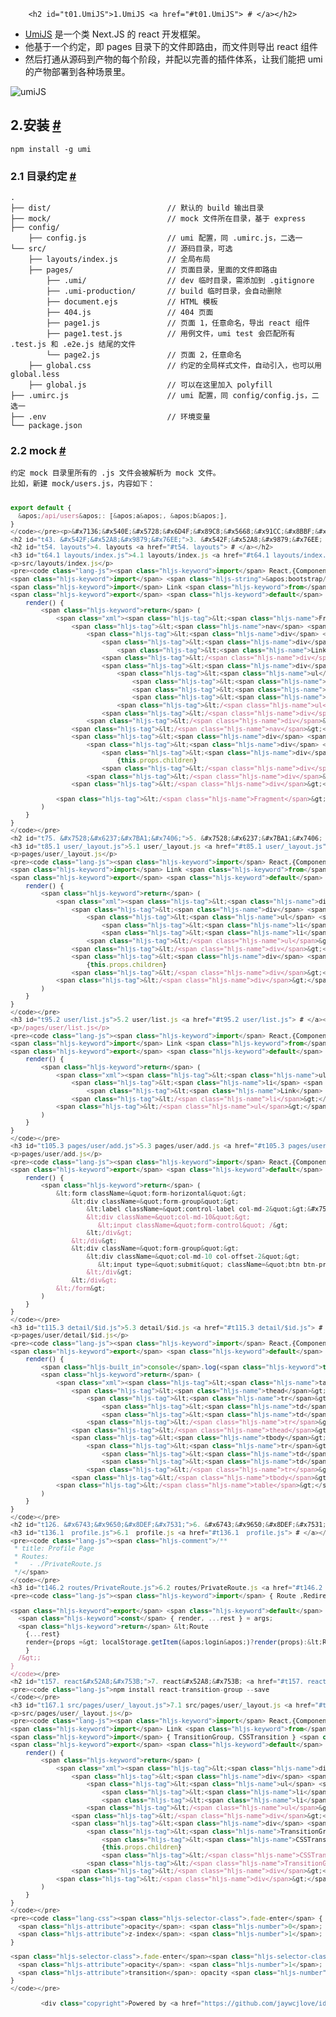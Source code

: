 
        <h2 id="t01.UmiJS">1.UmiJS <a href="#t01.UmiJS"> # </a></h2>
<ul>
<li><a href="https://umijs.org/zh/guide/">UmiJS</a> &#x662F;&#x4E00;&#x4E2A;&#x7C7B; Next.JS &#x7684; react &#x5F00;&#x53D1;&#x6846;&#x67B6;&#x3002;</li>
<li>&#x4ED6;&#x57FA;&#x4E8E;&#x4E00;&#x4E2A;&#x7EA6;&#x5B9A;&#xFF0C;&#x5373; pages &#x76EE;&#x5F55;&#x4E0B;&#x7684;&#x6587;&#x4EF6;&#x5373;&#x8DEF;&#x7531;&#xFF0C;&#x800C;&#x6587;&#x4EF6;&#x5219;&#x5BFC;&#x51FA; react &#x7EC4;&#x4EF6;</li>
<li>&#x7136;&#x540E;&#x6253;&#x901A;&#x4ECE;&#x6E90;&#x7801;&#x5230;&#x4EA7;&#x7269;&#x7684;&#x6BCF;&#x4E2A;&#x9636;&#x6BB5;&#xFF0C;&#x5E76;&#x914D;&#x4EE5;&#x5B8C;&#x5584;&#x7684;&#x63D2;&#x4EF6;&#x4F53;&#x7CFB;&#xFF0C;&#x8BA9;&#x6211;&#x4EEC;&#x80FD;&#x628A; umi &#x7684;&#x4EA7;&#x7269;&#x90E8;&#x7F72;&#x5230;&#x5404;&#x79CD;&#x573A;&#x666F;&#x91CC;&#x3002;</li>
</ul>
<p><img src="https://camo.githubusercontent.com/6814f490328a0f65734a4913525987a959fd6253/68747470733a2f2f7368697075736572636f6e74656e742e636f6d2f33616138333237306131363061333263313434366263346134323366613330332f506173746564253230496d616765253230322e706e67" alt="umiJS"></p>
<h2 id="t12.&#x5B89;&#x88C5;">2.&#x5B89;&#x88C5; <a href="#t12.&#x5B89;&#x88C5;"> # </a></h2>
<pre><code class="lang-js">npm install -g umi
</code></pre>
<h3 id="t22.1 &#x76EE;&#x5F55;&#x7EA6;&#x5B9A;">2.1 &#x76EE;&#x5F55;&#x7EA6;&#x5B9A; <a href="#t22.1 &#x76EE;&#x5F55;&#x7EA6;&#x5B9A;"> # </a></h3>
<pre><code class="lang-js">.
&#x251C;&#x2500;&#x2500; dist/                          <span class="hljs-comment">// &#x9ED8;&#x8BA4;&#x7684; build &#x8F93;&#x51FA;&#x76EE;&#x5F55;</span>
&#x251C;&#x2500;&#x2500; mock/                          <span class="hljs-comment">// mock &#x6587;&#x4EF6;&#x6240;&#x5728;&#x76EE;&#x5F55;&#xFF0C;&#x57FA;&#x4E8E; express</span>
&#x251C;&#x2500;&#x2500; config/
    &#x251C;&#x2500;&#x2500; config.js                  <span class="hljs-comment">// umi &#x914D;&#x7F6E;&#xFF0C;&#x540C; .umirc.js&#xFF0C;&#x4E8C;&#x9009;&#x4E00;</span>
&#x2514;&#x2500;&#x2500; src/                           <span class="hljs-comment">// &#x6E90;&#x7801;&#x76EE;&#x5F55;&#xFF0C;&#x53EF;&#x9009;</span>
    &#x251C;&#x2500;&#x2500; layouts/index.js           <span class="hljs-comment">// &#x5168;&#x5C40;&#x5E03;&#x5C40;</span>
    &#x251C;&#x2500;&#x2500; pages/                     <span class="hljs-comment">// &#x9875;&#x9762;&#x76EE;&#x5F55;&#xFF0C;&#x91CC;&#x9762;&#x7684;&#x6587;&#x4EF6;&#x5373;&#x8DEF;&#x7531;</span>
        &#x251C;&#x2500;&#x2500; .umi/                  <span class="hljs-comment">// dev &#x4E34;&#x65F6;&#x76EE;&#x5F55;&#xFF0C;&#x9700;&#x6DFB;&#x52A0;&#x5230; .gitignore</span>
        &#x251C;&#x2500;&#x2500; .umi-production/       <span class="hljs-comment">// build &#x4E34;&#x65F6;&#x76EE;&#x5F55;&#xFF0C;&#x4F1A;&#x81EA;&#x52A8;&#x5220;&#x9664;</span>
        &#x251C;&#x2500;&#x2500; <span class="hljs-built_in">document</span>.ejs           <span class="hljs-comment">// HTML &#x6A21;&#x677F;</span>
        &#x251C;&#x2500;&#x2500; <span class="hljs-number">404.</span>js                 <span class="hljs-comment">// 404 &#x9875;&#x9762;</span>
        &#x251C;&#x2500;&#x2500; page1.js               <span class="hljs-comment">// &#x9875;&#x9762; 1&#xFF0C;&#x4EFB;&#x610F;&#x547D;&#x540D;&#xFF0C;&#x5BFC;&#x51FA; react &#x7EC4;&#x4EF6;</span>
        &#x251C;&#x2500;&#x2500; page1.test.js          <span class="hljs-comment">// &#x7528;&#x4F8B;&#x6587;&#x4EF6;&#xFF0C;umi test &#x4F1A;&#x5339;&#x914D;&#x6240;&#x6709; .test.js &#x548C; .e2e.js &#x7ED3;&#x5C3E;&#x7684;&#x6587;&#x4EF6;</span>
        &#x2514;&#x2500;&#x2500; page2.js               <span class="hljs-comment">// &#x9875;&#x9762; 2&#xFF0C;&#x4EFB;&#x610F;&#x547D;&#x540D;</span>
    &#x251C;&#x2500;&#x2500; global.css                 <span class="hljs-comment">// &#x7EA6;&#x5B9A;&#x7684;&#x5168;&#x5C40;&#x6837;&#x5F0F;&#x6587;&#x4EF6;&#xFF0C;&#x81EA;&#x52A8;&#x5F15;&#x5165;&#xFF0C;&#x4E5F;&#x53EF;&#x4EE5;&#x7528; global.less</span>
    &#x251C;&#x2500;&#x2500; global.js                  <span class="hljs-comment">// &#x53EF;&#x4EE5;&#x5728;&#x8FD9;&#x91CC;&#x52A0;&#x5165; polyfill</span>
&#x251C;&#x2500;&#x2500; .umirc.js                      <span class="hljs-comment">// umi &#x914D;&#x7F6E;&#xFF0C;&#x540C; config/config.js&#xFF0C;&#x4E8C;&#x9009;&#x4E00;</span>
&#x251C;&#x2500;&#x2500; .env                           <span class="hljs-comment">// &#x73AF;&#x5883;&#x53D8;&#x91CF;</span>
&#x2514;&#x2500;&#x2500; package.json
</code></pre>
<h3 id="t32.2 mock">2.2 mock <a href="#t32.2 mock"> # </a></h3>
<pre><code>&#x7EA6;&#x5B9A; mock &#x76EE;&#x5F55;&#x91CC;&#x6240;&#x6709;&#x7684; .js &#x6587;&#x4EF6;&#x4F1A;&#x88AB;&#x89E3;&#x6790;&#x4E3A; mock &#x6587;&#x4EF6;&#x3002;
&#x6BD4;&#x5982;&#xFF0C;&#x65B0;&#x5EFA; mock/users.js&#xFF0C;&#x5185;&#x5BB9;&#x5982;&#x4E0B;&#xFF1A;

```js
export default {
  &apos;/api/users&apos;: [&apos;a&apos;, &apos;b&apos;],
}
</code></pre><p>&#x7136;&#x540E;&#x5728;&#x6D4F;&#x89C8;&#x5668;&#x91CC;&#x8BBF;&#x95EE; <a href="http://localhost:8000/api/users">http://localhost:8000/api/users</a> &#x5C31;&#x53EF;&#x4EE5;&#x770B;&#x5230; [&apos;a&apos;, &apos;b&apos;] &#x4E86;&#x3002;</p>
<h2 id="t43. &#x542F;&#x52A8;&#x9879;&#x76EE;">3. &#x542F;&#x52A8;&#x9879;&#x76EE; <a href="#t43. &#x542F;&#x52A8;&#x9879;&#x76EE;"> # </a></h2>
<h2 id="t54. layouts">4. layouts <a href="#t54. layouts"> # </a></h2>
<h3 id="t64.1 layouts/index.js">4.1 layouts/index.js <a href="#t64.1 layouts/index.js"> # </a></h3>
<p>src/layouts/index.js</p>
<pre><code class="lang-js"><span class="hljs-keyword">import</span> React,{Component,Fragment} <span class="hljs-keyword">from</span> <span class="hljs-string">&apos;react&apos;</span>;
<span class="hljs-keyword">import</span> <span class="hljs-string">&apos;bootstrap/dist/css/bootstrap.css&apos;</span>;
<span class="hljs-keyword">import</span> Link <span class="hljs-keyword">from</span> <span class="hljs-string">&apos;umi/link&apos;</span>;
<span class="hljs-keyword">export</span> <span class="hljs-keyword">default</span> <span class="hljs-class"><span class="hljs-keyword">class</span> <span class="hljs-title">Layout</span> <span class="hljs-keyword">extends</span> <span class="hljs-title">Component</span></span>{
    render() {
        <span class="hljs-keyword">return</span> (
            <span class="xml"><span class="hljs-tag">&lt;<span class="hljs-name">Fragment</span>&gt;</span>
                <span class="hljs-tag">&lt;<span class="hljs-name">nav</span> <span class="hljs-attr">className</span>=<span class="hljs-string">&quot;navbar navbar-default&quot;</span>&gt;</span>
                    <span class="hljs-tag">&lt;<span class="hljs-name">div</span> <span class="hljs-attr">className</span>=<span class="hljs-string">&quot;container-fluid&quot;</span>&gt;</span>
                        <span class="hljs-tag">&lt;<span class="hljs-name">div</span> <span class="hljs-attr">className</span>=<span class="hljs-string">&quot;navbar-header&quot;</span>&gt;</span>
                            <span class="hljs-tag">&lt;<span class="hljs-name">Link</span> <span class="hljs-attr">to</span>=<span class="hljs-string">&quot;/&quot;</span> <span class="hljs-attr">className</span>=<span class="hljs-string">&quot;navbar-brand&quot;</span>&gt;</span>&#x73E0;&#x5CF0;&#x57F9;&#x8BAD;<span class="hljs-tag">&lt;/<span class="hljs-name">Link</span>&gt;</span>
                        <span class="hljs-tag">&lt;/<span class="hljs-name">div</span>&gt;</span>
                        <span class="hljs-tag">&lt;<span class="hljs-name">div</span>&gt;</span>
                            <span class="hljs-tag">&lt;<span class="hljs-name">ul</span> <span class="hljs-attr">className</span>=<span class="hljs-string">&quot;nav navbar-nav&quot;</span>&gt;</span>
                                <span class="hljs-tag">&lt;<span class="hljs-name">li</span> <span class="hljs-attr">className</span>=<span class="hljs-string">&quot;active&quot;</span>&gt;</span><span class="hljs-tag">&lt;<span class="hljs-name">Link</span> <span class="hljs-attr">to</span>=<span class="hljs-string">&quot;/&quot;</span> &gt;</span>&#x9996;&#x9875;<span class="hljs-tag">&lt;/<span class="hljs-name">Link</span>&gt;</span><span class="hljs-tag">&lt;/<span class="hljs-name">li</span>&gt;</span>
                                <span class="hljs-tag">&lt;<span class="hljs-name">li</span>&gt;</span><span class="hljs-tag">&lt;<span class="hljs-name">Link</span> <span class="hljs-attr">to</span>=<span class="hljs-string">&quot;/user&quot;</span> &gt;</span>&#x7528;&#x6237;&#x7BA1;&#x7406;<span class="hljs-tag">&lt;/<span class="hljs-name">Link</span>&gt;</span><span class="hljs-tag">&lt;/<span class="hljs-name">li</span>&gt;</span>
                                <span class="hljs-tag">&lt;<span class="hljs-name">li</span>&gt;</span><span class="hljs-tag">&lt;<span class="hljs-name">Link</span> <span class="hljs-attr">to</span>=<span class="hljs-string">&quot;/profile&quot;</span>&gt;</span>&#x4E2A;&#x4EBA;&#x8BBE;&#x7F6E;<span class="hljs-tag">&lt;/<span class="hljs-name">Link</span>&gt;</span><span class="hljs-tag">&lt;/<span class="hljs-name">li</span>&gt;</span>
                            <span class="hljs-tag">&lt;/<span class="hljs-name">ul</span>&gt;</span>
                        <span class="hljs-tag">&lt;/<span class="hljs-name">div</span>&gt;</span>
                    <span class="hljs-tag">&lt;/<span class="hljs-name">div</span>&gt;</span>
                <span class="hljs-tag">&lt;/<span class="hljs-name">nav</span>&gt;</span>
                <span class="hljs-tag">&lt;<span class="hljs-name">div</span> <span class="hljs-attr">className</span>=<span class="hljs-string">&quot;container&quot;</span>&gt;</span>
                    <span class="hljs-tag">&lt;<span class="hljs-name">div</span> <span class="hljs-attr">className</span>=<span class="hljs-string">&quot;row&quot;</span>&gt;</span>
                        <span class="hljs-tag">&lt;<span class="hljs-name">div</span> <span class="hljs-attr">className</span>=<span class="hljs-string">&quot;col-md-12&quot;</span>&gt;</span>
                            {this.props.children}
                        <span class="hljs-tag">&lt;/<span class="hljs-name">div</span>&gt;</span>
                    <span class="hljs-tag">&lt;/<span class="hljs-name">div</span>&gt;</span>
                <span class="hljs-tag">&lt;/<span class="hljs-name">div</span>&gt;</span>

            <span class="hljs-tag">&lt;/<span class="hljs-name">Fragment</span>&gt;</span></span>
        )
    }
}
</code></pre>
<h2 id="t75. &#x7528;&#x6237;&#x7BA1;&#x7406;">5. &#x7528;&#x6237;&#x7BA1;&#x7406; <a href="#t75. &#x7528;&#x6237;&#x7BA1;&#x7406;"> # </a></h2>
<h3 id="t85.1 user/_layout.js">5.1 user/_layout.js <a href="#t85.1 user/_layout.js"> # </a></h3>
<p>pages/user/_layout.js</p>
<pre><code class="lang-js"><span class="hljs-keyword">import</span> React,{Component,Fragment} <span class="hljs-keyword">from</span> <span class="hljs-string">&apos;react&apos;</span>;
<span class="hljs-keyword">import</span> Link <span class="hljs-keyword">from</span> <span class="hljs-string">&apos;umi/link&apos;</span>;
<span class="hljs-keyword">export</span> <span class="hljs-keyword">default</span> <span class="hljs-class"><span class="hljs-keyword">class</span> <span class="hljs-title">User</span> <span class="hljs-keyword">extends</span> <span class="hljs-title">Component</span></span>{
    render() {
        <span class="hljs-keyword">return</span> (
            <span class="xml"><span class="hljs-tag">&lt;<span class="hljs-name">div</span> <span class="hljs-attr">className</span>=<span class="hljs-string">&quot;row&quot;</span>&gt;</span>
                <span class="hljs-tag">&lt;<span class="hljs-name">div</span> <span class="hljs-attr">className</span>=<span class="hljs-string">&quot;col-md-3&quot;</span>&gt;</span>
                    <span class="hljs-tag">&lt;<span class="hljs-name">ul</span> <span class="hljs-attr">className</span>=<span class="hljs-string">&quot;nav nav-stack&quot;</span>&gt;</span>
                        <span class="hljs-tag">&lt;<span class="hljs-name">li</span>&gt;</span><span class="hljs-tag">&lt;<span class="hljs-name">Link</span> <span class="hljs-attr">to</span>=<span class="hljs-string">&quot;/user/list&quot;</span>&gt;</span>&#x7528;&#x6237;&#x5217;&#x8868;<span class="hljs-tag">&lt;/<span class="hljs-name">Link</span>&gt;</span><span class="hljs-tag">&lt;/<span class="hljs-name">li</span>&gt;</span>
                        <span class="hljs-tag">&lt;<span class="hljs-name">li</span>&gt;</span><span class="hljs-tag">&lt;<span class="hljs-name">Link</span> <span class="hljs-attr">to</span>=<span class="hljs-string">&quot;/user/add&quot;</span>&gt;</span>&#x65B0;&#x589E;&#x7528;&#x6237;<span class="hljs-tag">&lt;/<span class="hljs-name">Link</span>&gt;</span><span class="hljs-tag">&lt;/<span class="hljs-name">li</span>&gt;</span>
                    <span class="hljs-tag">&lt;/<span class="hljs-name">ul</span>&gt;</span>
                <span class="hljs-tag">&lt;/<span class="hljs-name">div</span>&gt;</span>
                <span class="hljs-tag">&lt;<span class="hljs-name">div</span> <span class="hljs-attr">className</span>=<span class="hljs-string">&quot;col-md-9&quot;</span>&gt;</span>
                    {this.props.children}
                <span class="hljs-tag">&lt;/<span class="hljs-name">div</span>&gt;</span>
            <span class="hljs-tag">&lt;/<span class="hljs-name">div</span>&gt;</span></span>
        )
    }
}
</code></pre>
<h3 id="t95.2 user/list.js">5.2 user/list.js <a href="#t95.2 user/list.js"> # </a></h3>
<p>/pages/user/list.js</p>
<pre><code class="lang-js"><span class="hljs-keyword">import</span> React,{Component,Fragment} <span class="hljs-keyword">from</span> <span class="hljs-string">&apos;react&apos;</span>;
<span class="hljs-keyword">import</span> Link <span class="hljs-keyword">from</span> <span class="hljs-string">&apos;umi/link&apos;</span>;
<span class="hljs-keyword">export</span> <span class="hljs-keyword">default</span> <span class="hljs-class"><span class="hljs-keyword">class</span> <span class="hljs-title">List</span> <span class="hljs-keyword">extends</span> <span class="hljs-title">Component</span></span>{
    render() {
        <span class="hljs-keyword">return</span> (
            <span class="xml"><span class="hljs-tag">&lt;<span class="hljs-name">ul</span> <span class="hljs-attr">className</span>=<span class="hljs-string">&quot;list-group&quot;</span>&gt;</span>
                <span class="hljs-tag">&lt;<span class="hljs-name">li</span> <span class="hljs-attr">className</span>=<span class="hljs-string">&quot;list-group-item&quot;</span>&gt;</span>
                    <span class="hljs-tag">&lt;<span class="hljs-name">Link</span> <span class="hljs-attr">to</span>=<span class="hljs-string">&quot;/user/detail/1&quot;</span>&gt;</span>1<span class="hljs-tag">&lt;/<span class="hljs-name">Link</span>&gt;</span>
                <span class="hljs-tag">&lt;/<span class="hljs-name">li</span>&gt;</span>
            <span class="hljs-tag">&lt;/<span class="hljs-name">ul</span>&gt;</span></span>
        )
    }
}
</code></pre>
<h3 id="t105.3 pages/user/add.js">5.3 pages/user/add.js <a href="#t105.3 pages/user/add.js"> # </a></h3>
<p>pages/user/add.js</p>
<pre><code class="lang-js"><span class="hljs-keyword">import</span> React,{Component,Fragment} <span class="hljs-keyword">from</span> <span class="hljs-string">&apos;react&apos;</span>;
<span class="hljs-keyword">export</span> <span class="hljs-keyword">default</span> <span class="hljs-class"><span class="hljs-keyword">class</span> <span class="hljs-title">Add</span> <span class="hljs-keyword">extends</span> <span class="hljs-title">Component</span></span>{
    render() {
        <span class="hljs-keyword">return</span> (
            &lt;form className=&quot;form-horizontal&quot;&gt;
                &lt;div className=&quot;form-group&quot;&gt;
                    &lt;label className=&quot;control-label col-md-2&quot;&gt;&#x7528;&#x6237;&#x540D;&lt;/label&gt;
                    &lt;div className=&quot;col-md-10&quot;&gt;
                       &lt;input className=&quot;form-control&quot; /&gt;
                    &lt;/div&gt;
                &lt;/div&gt;
                &lt;div className=&quot;form-group&quot;&gt;
                    &lt;div className=&quot;col-md-10 col-offset-2&quot;&gt;
                       &lt;input type=&quot;submit&quot; className=&quot;btn btn-primary&quot;/&gt;
                    &lt;/div&gt;
                &lt;/div&gt;
            &lt;/form&gt;
        )
    }
}
</code></pre>
<h3 id="t115.3 detail/$id.js">5.3 detail/$id.js <a href="#t115.3 detail/$id.js"> # </a></h3>
<p>pages/user/detail/$id.js</p>
<pre><code class="lang-js"><span class="hljs-keyword">import</span> React,{Component,Fragment} <span class="hljs-keyword">from</span> <span class="hljs-string">&apos;react&apos;</span>;
<span class="hljs-keyword">export</span> <span class="hljs-keyword">default</span> <span class="hljs-class"><span class="hljs-keyword">class</span> <span class="hljs-title">List</span> <span class="hljs-keyword">extends</span> <span class="hljs-title">Component</span></span>{
    render() {
        <span class="hljs-built_in">console</span>.log(<span class="hljs-keyword">this</span>.props);
        <span class="hljs-keyword">return</span> (
            <span class="xml"><span class="hljs-tag">&lt;<span class="hljs-name">table</span> <span class="hljs-attr">className</span>=<span class="hljs-string">&quot;table table-bordered&quot;</span>&gt;</span>
                <span class="hljs-tag">&lt;<span class="hljs-name">thead</span>&gt;</span>
                    <span class="hljs-tag">&lt;<span class="hljs-name">tr</span>&gt;</span>
                        <span class="hljs-tag">&lt;<span class="hljs-name">td</span>&gt;</span>&#x5B57;&#x6BB5;<span class="hljs-tag">&lt;/<span class="hljs-name">td</span>&gt;</span>
                        <span class="hljs-tag">&lt;<span class="hljs-name">td</span>&gt;</span>&#x503C;<span class="hljs-tag">&lt;/<span class="hljs-name">td</span>&gt;</span>
                    <span class="hljs-tag">&lt;/<span class="hljs-name">tr</span>&gt;</span>
                <span class="hljs-tag">&lt;/<span class="hljs-name">thead</span>&gt;</span>
                <span class="hljs-tag">&lt;<span class="hljs-name">tbody</span>&gt;</span>
                    <span class="hljs-tag">&lt;<span class="hljs-name">tr</span>&gt;</span>
                        <span class="hljs-tag">&lt;<span class="hljs-name">td</span>&gt;</span>1<span class="hljs-tag">&lt;/<span class="hljs-name">td</span>&gt;</span>
                        <span class="hljs-tag">&lt;<span class="hljs-name">td</span>&gt;</span>&#x5F20;&#x4E09;<span class="hljs-tag">&lt;/<span class="hljs-name">td</span>&gt;</span>
                    <span class="hljs-tag">&lt;/<span class="hljs-name">tr</span>&gt;</span>
                <span class="hljs-tag">&lt;/<span class="hljs-name">tbody</span>&gt;</span>
            <span class="hljs-tag">&lt;/<span class="hljs-name">table</span>&gt;</span></span>
        )
    }
}
</code></pre>
<h2 id="t126. &#x6743;&#x9650;&#x8DEF;&#x7531;">6. &#x6743;&#x9650;&#x8DEF;&#x7531; <a href="#t126. &#x6743;&#x9650;&#x8DEF;&#x7531;"> # </a></h2>
<h3 id="t136.1  profile.js">6.1  profile.js <a href="#t136.1  profile.js"> # </a></h3>
<pre><code class="lang-js"><span class="hljs-comment">/**
 * title: Profile Page
 * Routes:
 *   - ./PrivateRoute.js
 */</span>
</code></pre>
<h3 id="t146.2 routes/PrivateRoute.js">6.2 routes/PrivateRoute.js <a href="#t146.2 routes/PrivateRoute.js"> # </a></h3>
<pre><code class="lang-js"><span class="hljs-keyword">import</span> { Route ,Redirect} <span class="hljs-keyword">from</span> <span class="hljs-string">&apos;react-router-dom&apos;</span>;

<span class="hljs-keyword">export</span> <span class="hljs-keyword">default</span> (args) =&gt; {
  <span class="hljs-keyword">const</span> { render, ...rest } = args;
  <span class="hljs-keyword">return</span> &lt;Route
    {...rest}
    render={props =&gt; localStorage.getItem(&apos;login&apos;)?render(props):&lt;Redirect to=&quot;/&quot;/&gt;
    }
  /&gt;;
}
</code></pre>
<h2 id="t157. react&#x52A8;&#x753B;">7. react&#x52A8;&#x753B; <a href="#t157. react&#x52A8;&#x753B;"> # </a></h2>
<pre><code class="lang-js">npm install react-transition-group --save
</code></pre>
<h3 id="t167.1 src/pages/user/_layout.js">7.1 src/pages/user/_layout.js <a href="#t167.1 src/pages/user/_layout.js"> # </a></h3>
<p>src/pages/user/_layout.js</p>
<pre><code class="lang-js"><span class="hljs-keyword">import</span> React,{Component,Fragment} <span class="hljs-keyword">from</span> <span class="hljs-string">&apos;react&apos;</span>;
<span class="hljs-keyword">import</span> Link <span class="hljs-keyword">from</span> <span class="hljs-string">&apos;umi/link&apos;</span>;
<span class="hljs-keyword">import</span> { TransitionGroup, CSSTransition } <span class="hljs-keyword">from</span> <span class="hljs-string">&quot;react-transition-group&quot;</span>;
<span class="hljs-keyword">export</span> <span class="hljs-keyword">default</span> <span class="hljs-class"><span class="hljs-keyword">class</span> <span class="hljs-title">User</span> <span class="hljs-keyword">extends</span> <span class="hljs-title">Component</span></span>{
    render() {
        <span class="hljs-keyword">return</span> (
            <span class="xml"><span class="hljs-tag">&lt;<span class="hljs-name">div</span> <span class="hljs-attr">className</span>=<span class="hljs-string">&quot;row&quot;</span>&gt;</span>
                <span class="hljs-tag">&lt;<span class="hljs-name">div</span> <span class="hljs-attr">className</span>=<span class="hljs-string">&quot;col-md-3&quot;</span>&gt;</span>
                    <span class="hljs-tag">&lt;<span class="hljs-name">ul</span> <span class="hljs-attr">className</span>=<span class="hljs-string">&quot;nav nav-stack&quot;</span>&gt;</span>
                        <span class="hljs-tag">&lt;<span class="hljs-name">li</span>&gt;</span><span class="hljs-tag">&lt;<span class="hljs-name">Link</span> <span class="hljs-attr">to</span>=<span class="hljs-string">&quot;/user/list&quot;</span>&gt;</span>&#x7528;&#x6237;&#x5217;&#x8868;<span class="hljs-tag">&lt;/<span class="hljs-name">Link</span>&gt;</span><span class="hljs-tag">&lt;/<span class="hljs-name">li</span>&gt;</span>
                        <span class="hljs-tag">&lt;<span class="hljs-name">li</span>&gt;</span><span class="hljs-tag">&lt;<span class="hljs-name">Link</span> <span class="hljs-attr">to</span>=<span class="hljs-string">&quot;/user/add&quot;</span>&gt;</span>&#x65B0;&#x589E;&#x7528;&#x6237;<span class="hljs-tag">&lt;/<span class="hljs-name">Link</span>&gt;</span><span class="hljs-tag">&lt;/<span class="hljs-name">li</span>&gt;</span>
                    <span class="hljs-tag">&lt;/<span class="hljs-name">ul</span>&gt;</span>
                <span class="hljs-tag">&lt;/<span class="hljs-name">div</span>&gt;</span>
                <span class="hljs-tag">&lt;<span class="hljs-name">div</span> <span class="hljs-attr">className</span>=<span class="hljs-string">&quot;col-md-9&quot;</span>&gt;</span>
                    <span class="hljs-tag">&lt;<span class="hljs-name">TransitionGroup</span>&gt;</span>
                        <span class="hljs-tag">&lt;<span class="hljs-name">CSSTransition</span> <span class="hljs-attr">key</span>=<span class="hljs-string">{this.props.location.pathname}</span> <span class="hljs-attr">classNames</span>=<span class="hljs-string">&quot;fade&quot;</span> <span class="hljs-attr">timeout</span>=<span class="hljs-string">{300}</span>&gt;</span>
                        {this.props.children}
                        <span class="hljs-tag">&lt;/<span class="hljs-name">CSSTransition</span>&gt;</span>
                    <span class="hljs-tag">&lt;/<span class="hljs-name">TransitionGroup</span>&gt;</span>
                <span class="hljs-tag">&lt;/<span class="hljs-name">div</span>&gt;</span>
            <span class="hljs-tag">&lt;/<span class="hljs-name">div</span>&gt;</span></span>
        )
    }
}
</code></pre>
<pre><code class="lang-css"><span class="hljs-selector-class">.fade-enter</span> {
  <span class="hljs-attribute">opacity</span>: <span class="hljs-number">0</span>;
  <span class="hljs-attribute">z-index</span>: <span class="hljs-number">1</span>;
}

<span class="hljs-selector-class">.fade-enter</span><span class="hljs-selector-class">.fade-enter-active</span> {
  <span class="hljs-attribute">opacity</span>: <span class="hljs-number">1</span>;
  <span class="hljs-attribute">transition</span>: opacity <span class="hljs-number">250ms</span> ease-in;
}
</code></pre>

        <div class="copyright">Powered by <a href="https://github.com/jaywcjlove/idoc" target="_blank">idoc</a>. Dependence <a href="https://nodejs.org">Node.js</a> run.</div>
    